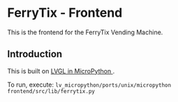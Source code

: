 # FerryTix - Frontend

This is the frontend for the FerryTix Vending Machine.

## Introduction

This is built on [ LVGL in MicroPython ](https://github.com/lvgl/lv_micropython).

To run, execute: `lv_micropython/ports/unix/micropython frontend/src/lib/ferrytix.py`